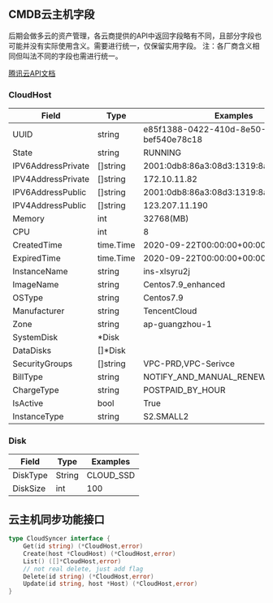 ## CMDB云主机字段
后期会做多云的资产管理，各云商提供的API中返回字段略有不同，且部分字段也可能并没有实际使用含义。需要进行统一，仅保留实用字段。
注：各厂商含义相同但叫法不同的字段也需进行统一。

[腾讯云API文档](https://cloud.tencent.com/document/api/213/15753)

### CloudHost
| Field              | Type      | Examples                                |
|--------------------|-----------|-----------------------------------------|
| UUID               | string    | e85f1388-0422-410d-8e50-bef540e78c18    |
| State              | string    | RUNNING                                 |
| IPV6AddressPrivate | []string  | 2001:0db8:86a3:08d3:1319:8a2e:0370:7344 |
| IPV4AddressPrivate | []string  | 172.10.11.82                            |
| IPV6AddressPublic  | []string  | 2001:0db8:86a3:08d3:1319:8a2e:0370:7344 |
| IPV4AddressPublic  | []string  | 123.207.11.190                          |
| Memory             | int       | 32768(MB)                               |
| CPU                | int       | 8                                       |
| CreatedTime        | time.Time | 2020-09-22T00:00:00+00:00               |
| ExpiredTime        | time.Time | 2020-09-22T00:00:00+00:00               |
| InstanceName       | string    | ins-xlsyru2j                            |
| ImageName          | string    | Centos7.9_enhanced                      |
| OSType             | string    | Centos7.9                               |
| Manufacturer       | string    | TencentCloud                            |
| Zone               | string    | ap-guangzhou-1                          |
| SystemDisk         | *Disk     |                                         |
| DataDisks          | []*Disk   |                                         |
| SecurityGroups     | []string  | VPC-PRD,VPC-Serivce                     |
| BillType           | string    | NOTIFY_AND_MANUAL_RENEW                 |
| ChargeType         | string    | POSTPAID_BY_HOUR                        |
| IsActive           | bool      | True                                    |
| InstanceType       | string    | S2.SMALL2                               |

### Disk
| Field    | Type   | Examples  |
|----------|--------|-----------|
| DiskType | String | CLOUD_SSD |
| DiskSize | int    | 100       |

## 云主机同步功能接口
```go
type CloudSyncer interface {
	Get(id string) (*CloudHost,error)
	Create(host *CloudHost) (*CloudHost,error)
	List() ([]*CloudHost,error)
	// not real delete, just add flag
	Delete(id string) (*CloudHost,error)
	Update(id string, host *Host) (*CloudHost,error)
}
```
